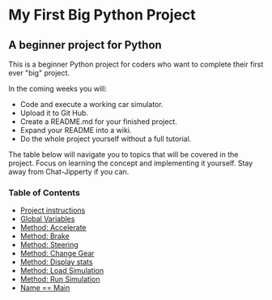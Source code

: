 # My First Big Python Project
## A beginner project for Python

This is a beginner Python project for coders who want to complete their first ever "big" project.

In the coming weeks you will:

* Code and execute a working car simulator.
* Upload it to Git Hub.
* Create a README.md for your finished project.
* Expand your README into a wiki.
* Do the whole project yourself without a full tutorial.

The table below will navigate you to topics that will be covered in the project. Focus on learning the concept and implementing it yourself. Stay away from Chat-Jipperty if you can. 

### Table of Contents

* [Project instructions](docs/instructions.md) 
* [Global Variables](/docs/globalVariables.md) 
* [Method: Accelerate](/docs/accelerate.md)
* [Method: Brake](/docs/brake.md)
* [Method: Steering](/docs/change-direction.md)
* [Method: Change Gear]()
* [Method: Display stats]()
* [Method: Load Simulation]()
* [Method: Run Simulation]()
* [Name == Main]()
